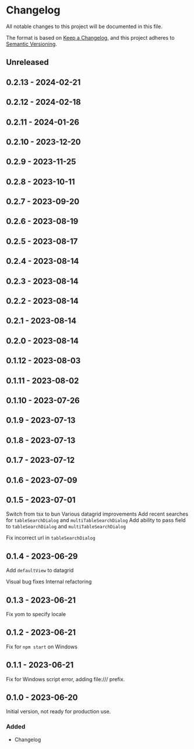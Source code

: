 # Changelog
All notable changes to this project will be documented in this file.

The format is based on [Keep a Changelog](https://keepachangelog.com/en/1.0.0/),
and this project adheres to [Semantic Versioning](https://semver.org/spec/v2.0.0.html).

## Unreleased

## 0.2.13 - 2024-02-21

## 0.2.12 - 2024-02-18

## 0.2.11 - 2024-01-26

## 0.2.10 - 2023-12-20

## 0.2.9 - 2023-11-25

## 0.2.8 - 2023-10-11

## 0.2.7 - 2023-09-20

## 0.2.6 - 2023-08-19

## 0.2.5 - 2023-08-17

## 0.2.4 - 2023-08-14

## 0.2.3 - 2023-08-14

## 0.2.2 - 2023-08-14

## 0.2.1 - 2023-08-14

## 0.2.0 - 2023-08-14

## 0.1.12 - 2023-08-03

## 0.1.11 - 2023-08-02

## 0.1.10 - 2023-07-26

## 0.1.9 - 2023-07-13

## 0.1.8 - 2023-07-13

## 0.1.7 - 2023-07-12

## 0.1.6 - 2023-07-09

## 0.1.5 - 2023-07-01
Switch from tsx to bun
Various datagrid improvements
Add recent searches for `tableSearchDialog` and `multiTableSearchDialog`
Add ability to pass field to `tableSearchDialog` and `multiTableSearchDialog`

Fix incorrect url in `tableSearchDialog`

## 0.1.4 - 2023-06-29
Add `defaultView` to datagrid

Visual bug fixes
Internal refactoring

## 0.1.3 - 2023-06-21
Fix yom to specify locale

## 0.1.2 - 2023-06-21
Fix for `npm start` on Windows

## 0.1.1 - 2023-06-21
Fix for Windows script error, adding file:/// prefix.

## 0.1.0 - 2023-06-20
Initial version, not ready for production use.

### Added
- Changelog

